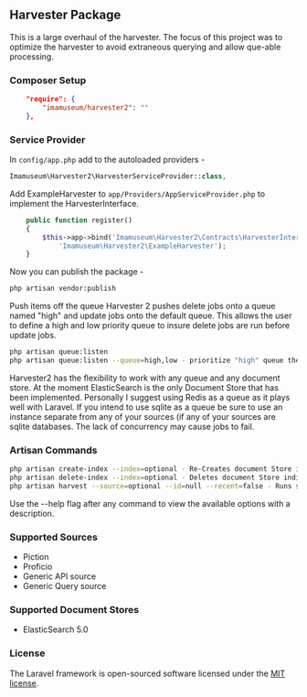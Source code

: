 ## Harvester Package

This is a large overhaul of the harvester. The focus of this project was to optimize the harvester to avoid extraneous querying and allow que-able processing.

### Composer Setup
```json
    "require": {
        "imamuseum/harvester2": ""
    },
```

### Service Provider
In `config/app.php` add to the autoloaded providers -
```php
Imamuseum\Harvester2\HarvesterServiceProvider::class,
```

Add ExampleHarvester to `app/Providers/AppServiceProvider.php` to implement the HarvesterInterface.
```php
    public function register()
    {
        $this->app->bind('Imamuseum\Harvester2\Contracts\HarvesterInterface',
            'Imamuseum\Harvester2\ExampleHarvester');
    }
```

Now you can publish the package -
```sh
php artisan vendor:publish

```

Push items off the queue
Harvester 2 pushes delete jobs onto a queue named "high" and update jobs onto the default queue.
This allows the user to define a high and low priority queue to insure delete jobs are run before update jobs.
```sh
php artisan queue:listen
php artisan queue:listen --queue=high,low - prioritize "high" queue then "low" queue (or "default" or whatever you name your other queues)
```

Harvester2 has the flexibility to work with any queue and any document store.
At the moment ElasticSearch is the only Document Store that has been implemented.
Personally I suggest using Redis as a queue as it plays well with Laravel.
If you intend to use sqlite as a queue be sure to use an instance separate from any of your sources (if any of your sources are sqlite databases. The lack of concurrency may cause jobs to fail.

### Artisan Commands
```sh
php artisan create-index --index=optional - Re-Creates document Store indices according to config. Option to specify which index.
php artisan delete-index --index=optional - Deletes document Store indices according to config. Option to specify which index.
php artisan harvest --source=optional --id=null --recent=false - Runs sync. Option to specify source, id, and whether to pull all or most recently changed data
```
Use the --help flag after any command to view the available options with a description.

### Supported Sources
* Piction
* Proficio
* Generic API source
* Generic Query source

### Supported Document Stores
* ElasticSearch 5.0

### License
The Laravel framework is open-sourced software licensed under the [MIT license](http://opensource.org/licenses/MIT).

